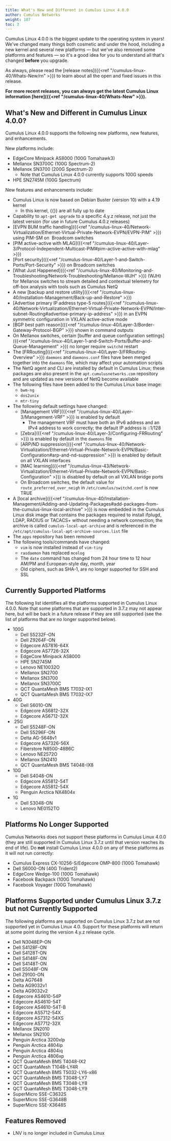 ```yaml
---
title: What's New and Different in Cumulus Linux 4.0.0
author: Cumulus Networks
weight: 107
toc: 3
---
```


Cumulus Linux 4.0.0 is the biggest update to the operating system in years\! We've changed many things both cosmetic and under the hood, including a new kernel and several new platforms — but we've also removed some platforms and features — so it's a good idea for you to understand all that's changed **before** you upgrade.

As always, please read the [release notes]({{<ref "/cumulus-linux-40/Whats-New/rn" >}}) to learn about all the open and fixed issues in this release.

**For more recent releases, you can always get the latest Cumulus Linux information [here]({{<ref "/cumulus-linux-40/Whats-New" >}}).**

## What's New and Different in Cumulus Linux 4.0.0?

Cumulus Linux 4.0.0 supports the following new platforms, new features, and enhancements.

New platforms include:

- EdgeCore Minipack AS8000 (100G Tomahawk3)
- Mellanox SN3700C (100G Spectrum-2)
- Mellanox SN3700 (200G Spectrum-2)
  - Note that Cumulus Linux 4.0.0 currently supports 100G speeds
- HPE SN2745M (100G Spectrum)

New features and enhancements include:

- Cumulus Linux is now based on Debian Buster (version 10) with a 4.19 kernel
  - In this kernel, {{<link url="Spectre-and-Meltdown-Vulnerability-Fixes" text="Meltdown/Spectre fixes">}} are all fully up to date
- Capability to `apt-get upgrade` to a specific 4.y.z release, not just the latest version (for use in future Cumulus 4.0.z releases)
- [EVPN BUM traffic handling]({{<ref "/cumulus-linux-40/Network-Virtualization/Ethernet-Virtual-Private-Network-EVPN/EVPN-PIM" >}}) using PIM-SM on  Broadcom switches
- [PIM active-active with MLAG]({{<ref "/cumulus-linux-40/Layer-3/Protocol-Independent-Multicast-PIM#pim-active-active-with-mlag" >}})
- [Port security]({{<ref "/cumulus-linux-40/Layer-1-and-Switch-Ports/Port-Security" >}}) on Broadcom switches
- [What Just Happened]({{<ref "/cumulus-linux-40/Monitoring-and-Troubleshooting/Network-Troubleshooting/Mellanox-WJH" >}}) (WJH) for Mellanox switches to stream detailed and contextual telemetry for off-box analysis with tools such as Cumulus NetQ
- A new [backup and restore utility]({{<ref "/cumulus-linux-40/Installation-Management/Back-up-and-Restore" >}})
- [Advertise primary IP address type-5 routes]({{<ref "/cumulus-linux-40/Network-Virtualization/Ethernet-Virtual-Private-Network-EVPN/Inter-subnet-Routing#advertise-primary-ip-address" >}}) in an EVPN symmetric configuration in VXLAN active-active mode
- [BGP best path reason]({{<ref "/cumulus-linux-40/Layer-3/Border-Gateway-Protocol-BGP" >}}) shown in command outputs
- On Mellanox switches, certain [buffer and queue configuration settings]({{<ref "/cumulus-linux-40/Layer-1-and-Switch-Ports/Buffer-and-Queue-Management" >}}) no longer require `switchd` restart
- The [FRRouting]({{<ref "/cumulus-linux-40/Layer-3/FRRouting-Overview" >}}) `daemons` and `daemons.conf` files have been merged together into the `daemons` file, which may affect your automation scripts
- The NetQ agent and CLI are installed by default in Cumulus Linux; these packages are also present in the `apt.cumulusnetworks.com` repository and are updated as new versions of NetQ become available
- The following files have been added to the Cumulus Linux base image:
  - `bwm-ng`
  - `dos2unix`
  - `mtr-tiny`
- The following default settings have changed:
  - [Management VRF]({{<ref "/cumulus-linux-40/Layer-3/Management-VRF" >}}) is enabled by default
    - The management VRF must have both an IPv6 address and an IPv4 address to work correctly; the default IP address is ::1/128
  - [Zebra]({{<ref "/cumulus-linux-40/Layer-3/Configuring-FRRouting" >}})
    is enabled by default in the `daemons` file
  - [ARP/ND suppression]({{<ref "/cumulus-linux-40/Network-Virtualization/Ethernet-Virtual-Private-Network-EVPN/Basic-Configuration#arp-and-nd-suppression" >}}) is enabled by default on all VXLAN interfaces
  - [MAC learning]({{<ref "/cumulus-linux-43/Network-Virtualization/Ethernet-Virtual-Private-Network-EVPN/Basic-Configuration" >}}) is disabled by default on all VXLAN bridge ports
  - On Broadcom switches, the default value for `route_preferred_over_neigh` in `/etc/cumulus/switchd.conf` is now TRUE
- A [local archive]({{<ref "/cumulus-linux-40/Installation-Management/Adding-and-Updating-Packages#add-packages-from-the-cumulus-linux-local-archive" >}}) is now embedded in the Cumulus Linux disk image that contains the packages required to install ifplugd, LDAP, RADIUS or TACACS+ without needing a network connection; the archive is called `cumulus-local-apt-archive` and is referenced in the `/etc/apt/cumulus-local-apt-archive-sources.list` file
- The `apps` repository has been removed
- The following tools/commands have changed:
  - `vim` is now installed instead of `vim-tiny`
  - `rasdaemon` has replaced `mcelog`
  - The `date` command has changed from 24 hour time to 12 hour AM/PM and European-style day, month, year
  - Old ciphers, such as SHA-1, are no longer supported for SSH and SSL

## Currently Supported Platforms

The following list identifies all the platforms supported in Cumulus Linux 4.0.0. Note that some platforms that are supported in 3.7.z may not appear here, but will be back in a future release if they are still supported (see the list of platforms that are no longer supported below).

- 100G
    - Dell S5232F-ON
    - Dell Z9264F-ON
    - Edgecore AS7816-64X
    - Edgecore AS7726-32X
    - EdgeCore Minipack AS8000
    - HPE SN2745M
    - Lenovo NE10032O
    - Mellanox SN2700
    - Mellanox SN3700
    - Mellanox SN3700C
    - QCT QuantaMesh BMS T7032-IX1
    - QCT QuantaMesh BMS T7032-IX7
- 40G  
    - Dell S6010-ON
    - Edgecore AS6812-32X
    - Edgecore AS6712-32X
-  25G
    - Dell S5248F-ON
    - Dell S5296F-ON
    - Delta AG-5648v1
    - Edgecore AS7326-56X
    - Fiberstore N8500-48B6C
    - Lenovo NE2572O
    - Mellanox SN2410
    - QCT QuantaMesh BMS T4048-IX8
- 10G
    - Dell S4048-ON
    - Edgecore AS5812-54T
    - Edgecore AS5812-54X
    - Penguin Arctica NX4804x
- 1G
    - Dell S3048-ON
    - Lenovo NE0152TO

## Platforms No Longer Supported

Cumulus Networks does not support these platforms in Cumulus Linux 4.0.0 (they are still supported in Cumulus Linux 3.7.z until that version reaches its end of life). Do **not** install Cumulus Linux 4.0.0 on any of these platforms as it will not run correctly:

- Cumulus Express CX-10256-S/Edgecore OMP-800 (100G Tomahawk)
- Dell S6000-ON (40G Trident2)
- EdgeCore Wedge-100 (100G Tomahawk)
- Facebook Backpack (100G Tomahawk)
- Facebook Voyager (100G Tomahawk)

## Platforms Supported under Cumulus Linux 3.7.z but not Currently Supported

The following platforms are supported on Cumulus Linux 3.7.z but are not supported yet in Cumulus Linux 4.0. Support for these platforms will return at some point during the version 4.y.z release cycle.

- Dell N3048EP-ON
- Dell S4128F-ON
- Dell S4128T-ON
- Dell S4148F-ON
- Dell S4148T-ON
- Dell S5048F-ON
- Dell Z9100-ON
- Delta AG7648
- Delta AG9032v1
- Delta AG9032v2
- Edgecore AS4610-54P
- Edgecore AS4610-54T
- Edgecore AS4610-54T-B
- Edgecore AS5712-54X
- Edgecore AS7312-54XS
- Edgecore AS7712-32X
- Mellanox SN2010
- Mellanox SN2100
- Penguin Arctica 3200xlp
- Penguin Arctica 4804ip
- Penguin Arctica 4804iq
- Penguin Arctica 4806xp
- QCT QuantaMesh BMS T4048-IX2
- QCT QuantaMesh T1048-LY4R
- QCT QuantaMesh BMS T5032-LY6-x86
- QCT QuantaMesh BMS T3048-LY7
- QCT QuantaMesh BMS T3048-LY8
- QCT QuantaMesh BMS T3048-LY9
- SuperMicro SSE-C3632S
- SuperMicro SSE-G3648B
- SuperMicro SSE-X3648S

## Features Removed

- LNV is no longer included in Cumulus Linux
